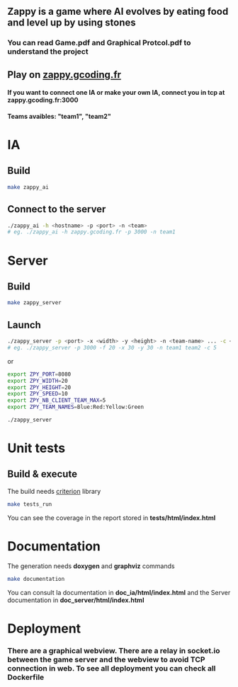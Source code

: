 ## Zappy is a game where AI evolves by eating food and level up by using stones
### You can read **Game.pdf** and **Graphical Protcol.pdf** to understand the project

## Play on [zappy.gcoding.fr](https://zappy.gcoding.fr)
#### If you want to connect one IA or make your own IA, connect you in tcp at zappy.gcoding.fr:3000
#### Teams avaibles: "team1", "team2"

# IA
## Build
```bash
make zappy_ai
```
## Connect to the server
```bash
./zappy_ai -h <hostname> -p <port> -n <team>
# eg. ./zappy_ai -h zappy.gcoding.fr -p 3000 -n team1
```

# Server
## Build
```bash
make zappy_server
```
## Launch
```bash
./zappy_server -p <port> -x <width> -y <height> -n <team-name> ... -c <max-player-in-team> -f <speed>
# eg. ./zappy_server -p 3000 -f 20 -x 30 -y 30 -n team1 team2 -c 5
```
or
```bash
export ZPY_PORT=8080
export ZPY_WIDTH=20
export ZPY_HEIGHT=20
export ZPY_SPEED=10
export ZPY_NB_CLIENT_TEAM_MAX=5
export ZPY_TEAM_NAMES=Blue:Red:Yellow:Green

./zappy_server
```
# Unit tests
## Build & execute
The build needs [criterion](https://github.com/Snaipe/Criterion) library
```bash
make tests_run
```
You can see the coverage in the report stored in **tests/html/index.html**

# Documentation
The generation needs **doxygen** and **graphviz** commands
```bash
make documentation
```

You can consult Ia documentation in **doc_ia/html/index.html** and the Server documentation in **doc_server/html/index.html**

# Deployment
### There are a graphical webview. There are a relay in socket.io between the game server and the webview to avoid TCP connection in web. To see all deployment you can check all **Dockerfile**

